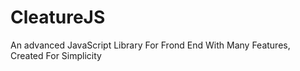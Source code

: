 # CleatureJS
An advanced JavaScript Library For Frond End With Many Features, Created For Simplicity
